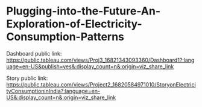 # Plugging-into-the-Future-An-Exploration-of-Electricity-Consumption-Patterns


Dashboard public link: https://public.tableau.com/views/Proj3_16821343093360/Dashboard1?:language=en-US&publish=yes&:display_count=n&:origin=viz_share_link

Story public link: https://public.tableau.com/views/Project2_16820584971010/StoryonElectricityConsumptioninIndia?:language=en-US&:display_count=n&:origin=viz_share_link
